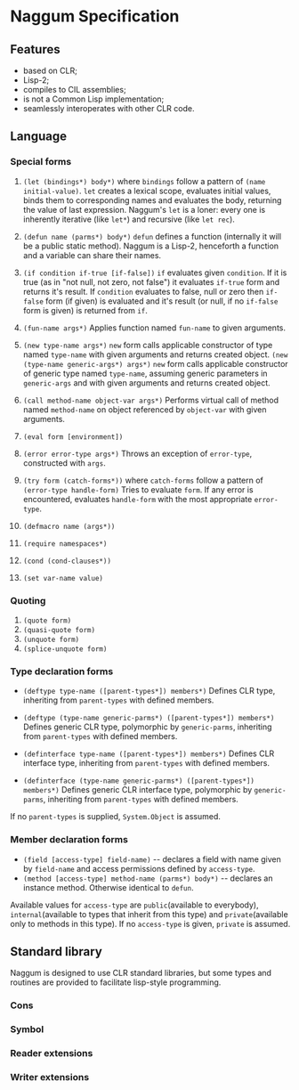 # Naggum Specification

## Features
+ based on CLR;
+ Lisp-2;
+ compiles to CIL assemblies;
+ is not a Common Lisp implementation;
+ seamlessly interoperates with other CLR code.

## Language
### Special forms
1. `(let (bindings*) body*)` where `bindings` follow a pattern of `(name initial-value)`.
`let` creates a lexical scope, evaluates initial values, binds them to corresponding names and evaluates the body, returning the value of last expression.
Naggum's `let` is a loner: every one is inherently iterative (like `let*`) and recursive (like `let rec`).

2. `(defun name (parms*) body*)`
`defun` defines a function (internally it will be a public static method). Naggum is a Lisp-2, henceforth a function and a variable can share their names.

3. `(if condition if-true [if-false])`
`if` evaluates given `condition`. If it is true (as in "not null, not zero, not false") it evaluates `if-true` form and returns it's result. If `condition` evaluates to false, null or zero then `if-false` form (if given) is evaluated and it's result (or null, if no `if-false` form is given) is returned from `if`.

4. `(fun-name args*)`
Applies function named `fun-name` to given arguments.

5. `(new type-name args*)`
`new` form calls applicable constructor of type named `type-name` with given arguments and returns created object.
 `(new (type-name generic-args*) args*)`
`new` form calls applicable constructor of generic type named `type-name`, assuming generic parameters in `generic-args` and with given arguments and returns created object.

6. `(call method-name object-var args*)`
Performs virtual call of method named `method-name` on object referenced by `object-var` with given arguments.

7. `(eval form [environment])`

8. `(error error-type args*)`
Throws an exception of `error-type`, constructed with `args`.

9. `(try form (catch-forms*))` where `catch-forms` follow a pattern of `(error-type handle-form)`
Tries to evaluate `form`. If any error is encountered, evaluates `handle-form` with the most appropriate `error-type`.

10. `(defmacro name (args*))`

11. `(require namespaces*)`

12. `(cond (cond-clauses*))`

13. `(set var-name value)`

### Quoting
1. `(quote form)`
2. `(quasi-quote form)`
3. `(unquote form)`
4. `(splice-unquote form)`

### Type declaration forms
* `(deftype type-name ([parent-types*]) members*)`
Defines CLR type, inheriting from `parent-types` with defined members.

* `(deftype (type-name generic-parms*) ([parent-types*]) members*)`
Defines generic CLR type, polymorphic by `generic-parms`, inheriting from `parent-types` with defined members.

* `(definterface type-name ([parent-types*]) members*)`
Defines CLR interface type, inheriting from `parent-types` with defined members.

* `(definterface (type-name generic-parms*) ([parent-types*]) members*)`
Defines generic CLR interface type, polymorphic by `generic-parms`, inheriting from `parent-types` with defined members.

If no `parent-types` is supplied, `System.Object` is assumed.

### Member declaration forms
* `(field [access-type] field-name)` -- declares a field with name given by `field-name` and access permissions defined by `access-type`.
* `(method [access-type] method-name (parms*) body*)` -- declares an instance method. Otherwise identical to `defun`.

Available values for `access-type` are `public`(available to everybody), `internal`(available to types that inherit from this type) and `private`(available only to methods in this type). If no `access-type` is given, `private` is assumed.

## Standard library
Naggum is designed to use CLR standard libraries, but some types and routines are provided to facilitate lisp-style programming.

### Cons

### Symbol

### Reader extensions

### Writer extensions
